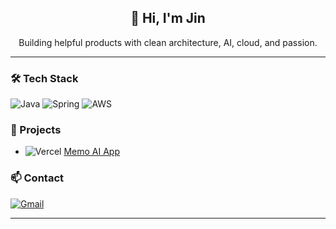 <h2 align="center">👋 Hi, I'm Jin</h2>

<p align="center">
Building helpful products with clean architecture, AI, cloud, and passion.
</p>

---

### 🛠 Tech Stack

![Java](https://img.shields.io/badge/Java-007396?style=flat&logo=openjdk&logoColor=white)
![Spring](https://img.shields.io/badge/Spring-6DB33F?style=flat&logo=spring&logoColor=white)
![AWS](https://img.shields.io/badge/AWS-232F3E?style=flat&logo=amazonwebservices&logoColor=white)

### 🚀 Projects
- ![Vercel](https://img.shields.io/badge/Vercel-black?style=social&logo=vercel)
  [Memo AI App](https://memo-ai-app.vercel.app)

### 📫 Contact
[![Gmail](https://img.shields.io/badge/Gmail-EA4335?style=flat&logo=gmail&logoColor=white)](mailto:jsu99053@gmail.com)

---

<p align="center"></p>
